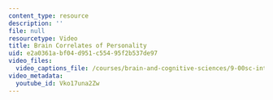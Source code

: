 ```yaml
---
content_type: resource
description: ''
file: null
resourcetype: Video
title: Brain Correlates of Personality
uid: e2a0361a-bf04-d951-c554-95f2b537de97
video_files:
  video_captions_file: /courses/brain-and-cognitive-sciences/9-00sc-introduction-to-psychology-fall-2011/personality/brain-correlates-of-personality/Vko17una2Zw.vtt
video_metadata:
  youtube_id: Vko17una2Zw
---
```

